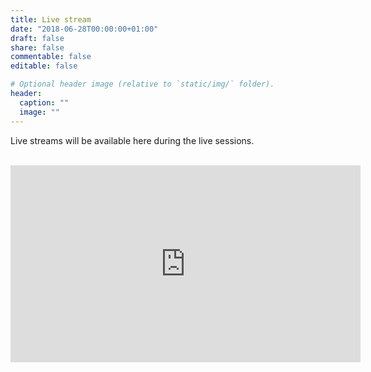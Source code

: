 ```yaml
---
title: Live stream
date: "2018-06-28T00:00:00+01:00"
draft: false
share: false
commentable: false
editable: false

# Optional header image (relative to `static/img/` folder).
header:
  caption: ""
  image: ""
---
```


Live streams will be available here during the live sessions. <br><br>

<iframe width="560" height="315" src="https://www.youtube.com/embed/9HpLThOYvF8" frameborder="0" allow="accelerometer; autoplay; clipboard-write; encrypted-media; gyroscope; picture-in-picture" allowfullscreen></iframe>
